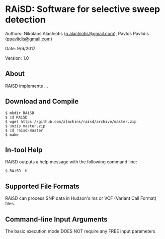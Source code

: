 RAiSD: Software for selective sweep detection
===============================================

Authors: Nikolaos Alachiotis (n.alachiotis@gmail.com), Pavlos Pavlidis (ppavlidis@gmail.com)

Date: 9/6/2017

Version: 1.0

About
-----

RAiSD implements ... 

Download and Compile
--------------------
    $ mkdir RAiSD
    $ cd RAiSD
    $ wget https://github.com/alachins/raisd/archive/master.zip
    $ unzip master.zip
    $ cd raisd-master
    $ make
    
In-tool Help
------------
RAiSD outputs a help message with the following command line:

    $ RAiSD -h
    
Supported File Formats
----------------------
RAiSD can process SNP data in Hudson's ms or VCF (Variant Call Format) files.

Command-line Input Arguments
------------------------
The basic execution mode DOES NOT require any FREE input parameters. 









